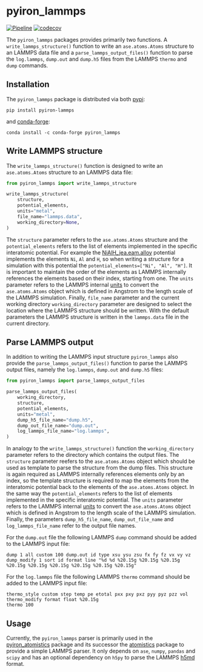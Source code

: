 # pyiron_lammps

[![Pipeline](https://github.com/pyiron/pyiron_lammps/actions/workflows/pipeline.yml/badge.svg)](https://github.com/pyiron/pyiron_lammps/actions/workflows/pipeline.yml)
[![codecov](https://codecov.io/gh/pyiron/pyiron_lammps/graph/badge.svg?token=OeZVIJ9vyW)](https://codecov.io/gh/pyiron/pyiron_lammps)

The `pyiron_lammps` packages provides primarily two functions. A `write_lammps_structure()` function to write an `ase.atoms.Atoms`
structure to an LAMMPS data file and a `parse_lammps_output_files()` function to parse the `log.lammps`, `dump.out` and
`dump.h5` files from the LAMMPS `thermo` and `dump` commands. 

## Installation 
The `pyiron_lammps` package is distributed via both [pypi](https://pypi.org/project/pyiron-lammps/):
```
pip install pyiron-lammps
```
and [conda-forge](https://anaconda.org/conda-forge/pyiron_lammps):
```
conda install -c conda-forge pyiron_lammps
```

## Write LAMMPS structure 
The `write_lammps_structure()` function is designed to write an `ase.atoms.Atoms` structure to an LAMMPS data file:
```python
from pyiron_lammps import write_lammps_structure

write_lammps_structure(
    structure,
    potential_elements,
    units="metal",
    file_name="lammps.data",
    working_directory=None,
)
```
The `structure` parameter refers to the `ase.atoms.Atoms` structure and the `potential_elements` refers to the list of 
elements implemented in the specific interatomic potential. For example the [NiAlH_jea.eam.alloy](https://github.com/lammps/lammps/blob/develop/potentials/NiAlH_jea.eam.alloy)
potential implements the elements `Ni`, `Al` and `H`, so when writing a structure for a simulation with this potential 
the `potential_elements=["Ni", "Al", "H"]`. It is important to maintain the order of the elements as LAMMPS internally 
references the elements based on their index, starting from one. The `units` parameter refers to the LAMMPS internal 
[units](https://docs.lammps.org/units.html) to convert the `ase.atoms.Atoms` object which is defined in Angstrom to the 
length scale of the LAMMPS simulation. Finally, `file_name` parameter and the current working directory `working_directory` 
parameter are designed to select the location where the LAMMPS structure should be written. With the default parameters 
the LAMMPS structure is written in the `lammps.data` file in the current directory. 

## Parse LAMMPS output
In addition to writing the LAMMPS input structure `pyiron_lammps` also provide the `parse_lammps_output_files()` function
to parse the LAMMPS output files, namely the `log.lammps`, `dump.out` and `dump.h5` files:
```python
from pyiron_lammps import parse_lammps_output_files

parse_lammps_output_files(
    working_directory,
    structure,
    potential_elements,
    units="metal",
    dump_h5_file_name="dump.h5",
    dump_out_file_name="dump.out",
    log_lammps_file_name="log.lammps",
)
```
In analogy to the `write_lammps_structure()` function the `working_directory` parameter refers to the directory which 
contains the output files. The `structure` parameter reefers to the `ase.atoms.Atoms` object which should be used as 
template to parse the structure from the dump files. This structure is again required as LAMMPS internally references 
elements only by an index, so the template structure is required to map the elements from the interatomic potential back
to the elements of the `ase.atoms.Atoms` object. In the same way the `potential_elements` refers to the list of 
elements implemented in the specific interatomic potential. The `units` parameter refers to the LAMMPS internal 
[units](https://docs.lammps.org/units.html) to convert the `ase.atoms.Atoms` object which is defined in Angstrom to the 
length scale of the LAMMPS simulation. Finally, the parameters `dump_h5_file_name`, `dump_out_file_name` and `log_lammps_file_name`
refer to the output file names. 

For the `dump.out` file the following LAMMPS `dump` command should be added to the LAMMPS input file:
```
dump 1 all custom 100 dump.out id type xsu ysu zsu fx fy fz vx vy vz
dump_modify 1 sort id format line "%d %d %20.15g %20.15g %20.15g %20.15g %20.15g %20.15g %20.15g %20.15g %20.15g"
```

For the `log.lammps` file the following LAMMPS `thermo` command should be added to the LAMMPS input file:
```
thermo_style custom step temp pe etotal pxx pxy pxz pyy pyz pzz vol
thermo_modify format float %20.15g
thermo 100
```

## Usage 
Currently, the `pyiron_lammps` parser is primarily used in the [pyiron_atomistics](https://github.com/pyiron/pyiron_atomistics) 
package and its successor the [atomistics](https://github.com/pyiron/atomistics) package to provide a simple LAMMPS 
parser. It only depends on `ase`, `numpy`, `pandas` and `scipy` and has an optional dependency on `h5py` to parse the 
LAMMPS [h5md](https://docs.lammps.org/dump_h5md.html) format. 